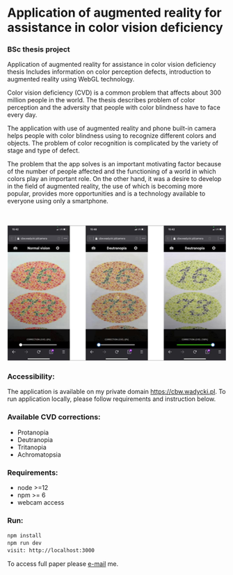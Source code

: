 # Application of augmented reality for assistance in color vision deficiency

### BSc thesis project

Application of augmented reality for assistance in color vision deficiency thesis Includes information on color perception defects, introduction to augmented reality using WebGL technology.

Color vision deficiency (CVD) is a common problem that affects about 300 million people in the world. The thesis describes problem of color perception and the adversity that people with color blindness have to face every day.

The application with use of augmented reality and phone built-in camera helps people with color blindness using to recognize different colors and objects. The problem of color recognition is complicated by the variety of stage and type of defect.

The problem that the app solves is an important motivating factor because of the number of people affected and the functioning of a world in which colors play an important role. On the other hand, it was a desire to develop in the field of augmented reality, the use of which is becoming more popular, provides more opportunities and is a technology available to everyone using only a smartphone.
<br/><br/><br/>

![img.png](public/img.png)

### Accessibility:

The application is available on my private domain https://cbw.wadycki.pl.
To run application locally, please follow requirements and instruction below.

### Available CVD corrections:

-   Protanopia
-   Deutranopia
-   Tritanopia
-   Achromatopsia

### Requirements:

-   node >=12
-   npm >= 6
-   webcam access

### Run:

```bash
npm install
npm run dev
visit: http://localhost:3000
```

To access full paper please [e-mail](mailto:piotrwadycki@gmail.com?subject=[GitHub]%20CVD%20Thesis%20Paper) me.
